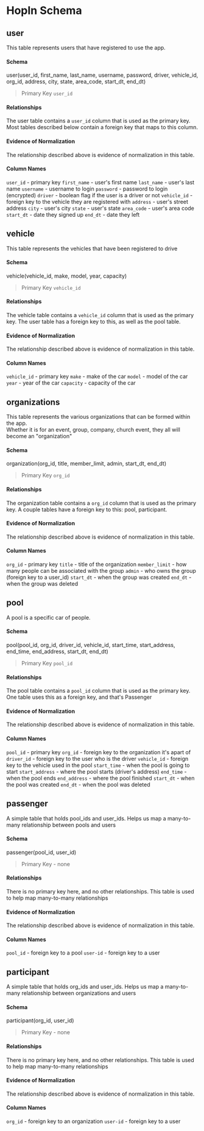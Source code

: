 # HopIn Schema

## user

This table represents users that have registered to use the app.

#### Schema

user(user_id, first_name, last_name, username, password, driver, vehicle_id, org_id, address, city, state, area_code, start_dt, end_dt)

> Primary Key `user_id`

#### Relationships

The user table contains a `user_id` column that is used as the primary
key. Most tables described below contain a foreign key that maps to this column.

#### Evidence of Normalization

The relationship described above is evidence of normalization in this
table.

#### Column Names

`user_id` - primary key
`first_name` - user's first name
`last_name` - user's last name
`username` - username to login
`password` - password to login (encrypted)
`driver` - boolean flag if the user is a driver or not
`vehicle_id` - foreign key to the vehicle they are registered with
`address` - user's street address
`city` - user's city
`state` - user's state
`area_code` - user's area code
`start_dt` - date they signed up
`end_dt` - date they left

## vehicle

This table represents the vehicles that have been registered to drive

#### Schema

vehicle(vehicle_id, make, model, year, capacity)

> Primary Key `vehicle_id`

#### Relationships

The vehicle table contains a `vehicle_id` column that is used as the primary
key. The user table has a foreign key to this, as well as the pool table.

#### Evidence of Normalization

The relationship described above is evidence of normalization in this
table.

#### Column Names

`vehicle_id` - primary key
`make` -  make of the car
`model` -  model of the car
`year` - year of the car
`capacity` -  capacity of the car

## organizations

This table represents the various organizations that can be formed within the app.  
Whether it is for an event, group, company, church event, they all will become an "organization"

#### Schema

organization(org_id, title, member_limit, admin, start_dt, end_dt)

> Primary Key `org_id`

#### Relationships

The organization table contains a `org_id` column that is used as the primary
key. A couple tables have a foreign key to this: pool, participant.

#### Evidence of Normalization

The relationship described above is evidence of normalization in this
table.

#### Column Names

`org_id` - primary key
`title` -  title of the organization
`member_limit` -  how many people can be associated with the group
`admin` - who owns the group (foreign key to a user_id)
`start_dt` -  when the group was created
`end_dt` -  when the group was deleted

## pool

A pool is a specific car of people.  

#### Schema

pool(pool_id, org_id, driver_id, vehicle_id, start_time, start_address, end_time, end_address, start_dt, end_dt)

> Primary Key `pool_id`

#### Relationships

The pool table contains a `pool_id` column that is used as the primary
key. One table uses this as a foreign key, and that's Passenger

#### Evidence of Normalization

The relationship described above is evidence of normalization in this
table.

#### Column Names

`pool_id` - primary key
`org_id` -  foreign key to the organization it's apart of
`driver_id` -  foreign key to the user who is the driver
`vehicle_id` - foreign key to the vehicle used in the pool
`start_time` - when the pool is going to start
`start_address` - where the pool starts (driver's address)
`end_time` - when the pool ends
`end_address` - where the pool finished
`start_dt` -  when the pool was created
`end_dt` -  when the pool was deleted

## passenger

A simple table that holds pool_ids and user_ids.  Helps us map a many-to-many relationship between pools and users  

#### Schema

passenger(pool_id, user_id)

> Primary Key - none

#### Relationships

There is no primary key here, and no other relationships. This table is used to help map many-to-many relationships

#### Evidence of Normalization

The relationship described above is evidence of normalization in this
table.

#### Column Names

`pool_id` - foreign key to a pool
`user-id` -  foreign key to a user

## participant

A simple table that holds org_ids and user_ids.  Helps us map a many-to-many relationship between organizations and users  

#### Schema

participant(org_id, user_id)

> Primary Key - none

#### Relationships

There is no primary key here, and no other relationships. This table is used to help map many-to-many relationships

#### Evidence of Normalization

The relationship described above is evidence of normalization in this
table.

#### Column Names

`org_id` - foreign key to an organization
`user-id` -  foreign key to a user
